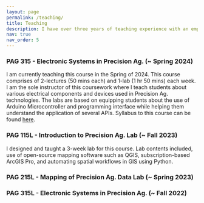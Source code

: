 ```yaml
---
layout: page
permalink: /teaching/
title: Teaching
description: I have over three years of teaching experience with an emphasis on precision ag. technologies. 
nav: true
nav_order: 5
---
```


### PAG 315 - Electronic Systems in Precision Ag. (~ Spring 2024)
I am currently teaching this course in the Spring of 2024. This course comprises of 2-lectures (50 mins each) and 1-lab (1 hr 50 mins) each week. I am the sole instructor of this coursework where I teach students about various electrical components and devices used in Precision Ag. technologies. The labs are based on equipping students about the use of Arduino Microcontroller and programming interface while helping them understand the application of several APIs. Syllabus to this course can be found [here](PAG315ClassDoc.pdf). 

### PAG 115L - Introduction to Precision Ag. Lab (~ Fall 2023) 
I designed and taught a 3-week lab for this course. Lab contents included, use of open-source mapping software such as QGIS, subscription-based ArcGIS Pro, and automating spatial workflows in GIS using Python. 

### PAG 215L - Mapping of Precision Ag. Data Lab (~ Spring 2023) 

### PAG 315L - Electronic Systems in Precision Ag. (~ Fall 2022)
